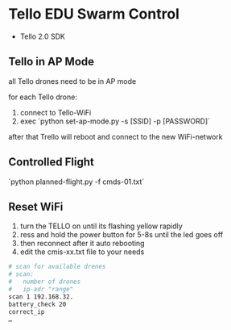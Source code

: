 # Tello EDU Swarm Control

- Tello 2.0 SDK

## Tello in AP Mode

all Tello drones need to be in AP mode

for each Tello drone:

1. connect to Tello-WiFi
2. exec ´python set-ap-mode.py -s [SSID] -p [PASSWORD]´

after that Trello will reboot and connect to the new WiFi-network

## Controlled Flight

´python planned-flight.py -f cmds-01.txt´

## Reset WiFi

1. turn the TELLO on until its flashing yellow rapidly
2. ress and hold the power button for 5-8s until the led goes off
3. then reconnect after it auto rebooting
4. edit the cmis-xx.txt file to your needs

```bash
# scan for available drenes
# scan:
#   number of drones
#   ip-adr "range"
scan 1 192.168.32.
battery_check 20
correct_ip
…
```
